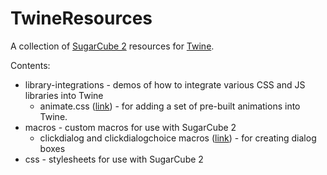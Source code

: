 # TwineResources

A collection of [SugarCube 2](http://www.motoslave.net/sugarcube/) resources for [Twine](https://twinery.org/).

Contents:

- library-integrations - demos of how to integrate various CSS and JS libraries into Twine 
    - animate.css ([link](library-integrations/animate.css/)) - for adding a set of pre-built animations into Twine. 
- macros - custom macros for use with SugarCube 2
    - clickdialog and clickdialogchoice macros ([link](macros/clickdialog/)) - for creating dialog boxes
- css - stylesheets for use with SugarCube 2